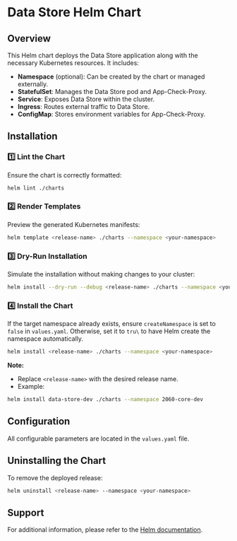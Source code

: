 # Data Store Helm Chart

## Overview

This Helm chart deploys the Data Store application along with the necessary Kubernetes resources. It includes:

- **Namespace** (optional): Can be created by the chart or managed externally.
- **StatefulSet**: Manages the Data Store pod and App-Check-Proxy.
- **Service**: Exposes Data Store within the cluster.
- **Ingress**: Routes external traffic to Data Store.
- **ConfigMap**: Stores environment variables for App-Check-Proxy.

## Installation

### 1️⃣ Lint the Chart

Ensure the chart is correctly formatted:

```bash
helm lint ./charts
```

### 2️⃣ Render Templates

Preview the generated Kubernetes manifests:

```bash
helm template <release-name> ./charts --namespace <your-namespace>
```

### 3️⃣ Dry-Run Installation

Simulate the installation without making changes to your cluster:

```bash
helm install --dry-run --debug <release-name> ./charts --namespace <your-namespace>
```

### 4️⃣ Install the Chart

If the target namespace already exists, ensure `createNamespace` is set to `false` in `values.yaml`. Otherwise, set it to `tru\` to have Helm create the namespace automatically.

```bash
helm install <release-name> ./charts --namespace <your-namespace>
```

**Note:**  

- Replace `<release-name>` with the desired release name.  
- Example:

```bash
helm install data-store-dev ./charts --namespace 2060-core-dev
```

## Configuration

All configurable parameters are located in the `values.yaml` file.

## Uninstalling the Chart

To remove the deployed release:

```bash
helm uninstall <release-name> --namespace <your-namespace>
```

## Support

For additional information, please refer to the [Helm documentation](https://helm.sh/docs/).